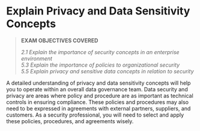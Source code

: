# Explain Privacy and Data Sensitivity Concepts

> **EXAM OBJECTIVES COVERED**
> 
> _2.1 Explain the importance of security concepts in an enterprise environment  
> 5.3 Explain the importance of policies to organizational security  
> 5.5 Explain privacy and sensitive data concepts in relation to security_

A detailed understanding of privacy and data sensitivity concepts will help you to operate within an overall data governance team. Data security and privacy are areas where policy and procedure are as important as technical controls in ensuring compliance. These policies and procedures may also need to be expressed in agreements with external partners, suppliers, and customers. As a security professional, you will need to select and apply these policies, procedures, and agreements wisely.